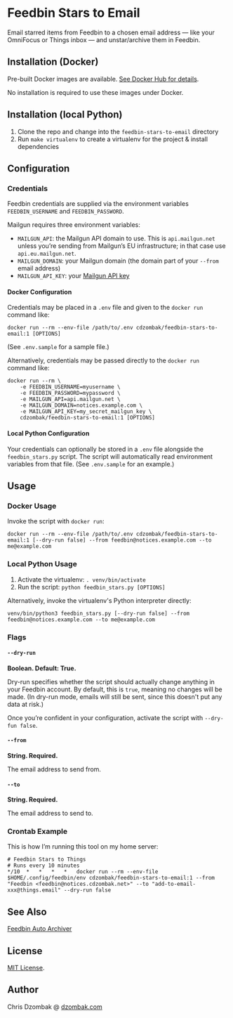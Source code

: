 # Feedbin Stars to Email

Email starred items from Feedbin to a chosen email address — like your OmniFocus or Things inbox — and unstar/archive them in Feedbin.

## Installation (Docker)

Pre-built Docker images are available. [See Docker Hub for details](https://hub.docker.com/r/cdzombak/feedbin-stars-to-email).

No installation is required to use these images under Docker.

## Installation (local Python)

1. Clone the repo and change into the `feedbin-stars-to-email` directory
2. Run `make virtualenv` to create a virtualenv for the project & install dependencies

## Configuration

### Credentials

Feedbin credentials are supplied via the environment variables `FEEDBIN_USERNAME` and `FEEDBIN_PASSWORD`.

Mailgun requires three environment variables:
- `MAILGUN_API`: the Mailgun API domain to use. This is `api.mailgun.net` unless you’re sending from Mailgun’s EU infrastructure; in that case use `api.eu.mailgun.net`.
- `MAILGUN_DOMAIN`: your Mailgun domain (the domain part of your `--from` email address)
- `MAILGUN_API_KEY`: your [Mailgun API key](https://app.mailgun.com/app/account/security/api_keys)

#### Docker Configuration

Credentials may be placed in a `.env` file and given to the `docker run` command like:

```shell
docker run --rm --env-file /path/to/.env cdzombak/feedbin-stars-to-email:1 [OPTIONS]
```

(See `.env.sample` for a sample file.)

Alternatively, credentials may be passed directly to the `docker run` command like:

```shell
docker run --rm \
    -e FEEDBIN_USERNAME=myusername \
    -e FEEDBIN_PASSWORD=mypassword \
    -e MAILGUN_API=api.mailgun.net \
    -e MAILGUN_DOMAIN=notices.example.com \
    -e MAILGUN_API_KEY=my_secret_mailgun_key \
    cdzombak/feedbin-stars-to-email:1 [OPTIONS]
```

#### Local Python Configuration

Your credentials can optionally be stored in a `.env` file alongside the `feedbin_stars.py` script. The script will automatically read environment variables from that file. (See `.env.sample` for an example.)

## Usage

### Docker Usage

Invoke the script with `docker run`:

```shell
docker run --rm --env-file /path/to/.env cdzombak/feedbin-stars-to-email:1 [--dry-run false] --from feedbin@notices.example.com --to me@example.com
```

### Local Python Usage

1. Activate the virtualenv: `. venv/bin/activate`
2. Run the script: `python feedbin_stars.py [OPTIONS]`

Alternatively, invoke the virtualenv's Python interpreter directly:

```shell
venv/bin/python3 feedbin_stars.py [--dry-run false] --from feedbin@notices.example.com --to me@example.com
```

### Flags

#### `--dry-run`

**Boolean. Default: True.**

Dry-run specifies whether the script should actually change anything in your Feedbin account. By default, this is `true`, meaning no changes will be made. (In dry-run mode, emails will still be sent, since this doesn't put any data at risk.)

Once you’re confident in your configuration, activate the script with `--dry-fun false`.

#### `--from`

**String. Required.**

The email address to send from.

#### `--to`

**String. Required.**

The email address to send to.

### Crontab Example

This is how I’m running this tool on my home server:

```text
# Feedbin Stars to Things
# Runs every 10 minutes
*/10  *   *   *   *   docker run --rm --env-file $HOME/.config/feedbin/env cdzombak/feedbin-stars-to-email:1 --from "Feedbin <feedbin@notices.cdzombak.net>" --to "add-to-email-xxx@things.email" --dry-run false
```

## See Also

[Feedbin Auto Archiver](https://github.com/cdzombak/feedbin-auto-archiver)

## License

[MIT License](https://choosealicense.com/licenses/mit/#).

## Author

Chris Dzombak @ [dzombak.com](https://www.dzombak.com)
